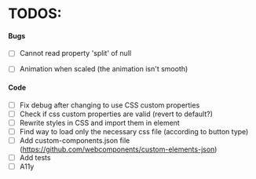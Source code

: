 # TODOS:


#### Bugs
- [ ] Cannot read property 'split' of null
- [ ] Animation when scaled (the animation isn't smooth)


#### Code
- [ ] Fix debug after changing to use CSS custom properties
- [ ] Check if css custom properties are valid (revert to default?)
- [ ] Rewrite styles in CSS and import them in element
- [ ] Find way to load only the necessary css file (according to button type)
- [ ] Add custom-components.json file (https://github.com/webcomponents/custom-elements-json)
- [ ] Add tests
- [ ] A11y
